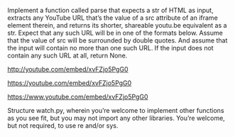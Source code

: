 Implement a function called parse that expects a str of HTML as input, extracts any YouTube URL that’s the value of a src attribute of an iframe element therein, and returns its shorter, shareable youtu.be equivalent as a str. Expect that any such URL will be in one of the formats below. Assume that the value of src will be surrounded by double quotes. And assume that the input will contain no more than one such URL. If the input does not contain any such URL at all, return None.

http://youtube.com/embed/xvFZjo5PgG0

https://youtube.com/embed/xvFZjo5PgG0

https://www.youtube.com/embed/xvFZjo5PgG0

Structure watch.py, wherein you’re welcome to implement other functions as you see fit, but you may not import any other libraries. You’re welcome, but not required, to use re and/or sys.
